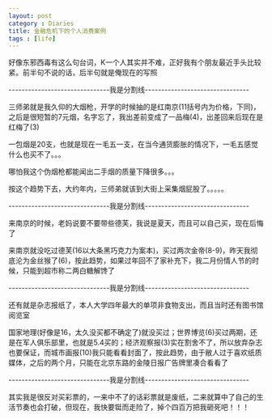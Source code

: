 ```yaml
---
layout: post
category : Diaries
title: 金融危机下的个人消费案例
tags : [life]
---
```



好像东邪西毒有这么句台词，K一个人其实并不难，正好我有个朋友最近手头比较紧。前半句不说的话，后半句就是俺现在的写照

 

-------------------------------我是分割线--------------------------------

 

三师弟就是我久仰的大烟枪，开学的时候抽的是红南京(11括号内为价格，下同)，之后是很短暂的7元烟，名字忘了，我出差前变成了一品梅(4)，出差回来后现在是红梅了(3)

 

一包烟是20支，也就是现在一毛五一支，在当今通货膨胀的情况下，一毛五感觉什么也买不了。。。

 

哪怕我这个伪烟枪都能闻出二手烟的质量下降很多。。。

 

按这个趋势下去，大约年内，三师弟就该到大街上采集烟屁股了。。。。。

 

-------------------------------我是分割线--------------------------------

 

来南京的时候，老妈说要不要带些德芙，我说是夏天，而且可以自己买，现在后悔了

 

来南京就没吃过德芙(16以大条黑巧克力为案本)，买过两次金帝(8-9)，昨天我彻底沦为金丝猴了(6)，按此趋势，如果过年回不了家补充下，我二月份情人节的时候，只能到超市称二两白糖解馋了

 

-------------------------------我是分割线--------------------------------

 

还有就是杂志报纸了，本人大学四年最大的单项非食物支出，而且当时还有图书馆阅览室

 

国家地理(好像是16，太久没买都不确定了)就没买过；世界博览(6)买过两期，还是在军人俱乐部里，也就是5.4买的；经济观察报(3)实在割舍不了，所以放弃杂志也要保证，而城市画报(10)我只能看看封面了，按此趋势，由于敝人过于喜欢纸质媒体，之后的两个月，只能在北京东路的金陵日报广告牌里凑合看看了

 

-------------------------------我是分割线--------------------------------

 

其实我是很反对买彩票的，一来中不了的话彩票就是废纸，二来就算中了自己的生活节奏也会打破，但现在，我快要铤而走险了，掉个四百万把我砸死吧！！！